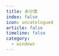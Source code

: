 ```yaml
---
title: 未分类
index: false
icon: uncatelogued
article: false
timeline: false
category:
  - windows
---
```


<div class="catalog-display-container">
  <Catalog hideHeading />
</div>
